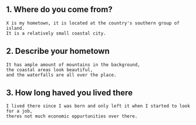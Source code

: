 ## 1. Where do you come from?
```
X is my hometown, it is located at the country's southern group of island. 
It is a relatively small coastal city.
```

## 2. Describe your hometown
```
It has ample amount of mountains in the background,
the coastal areas look beautiful,
and the waterfalls are all over the place.
```

## 3. How long haved you lived there
```
I lived there since I was born and only left it when I started to look for a job,
theres not much economic oppurtunities over there.
```